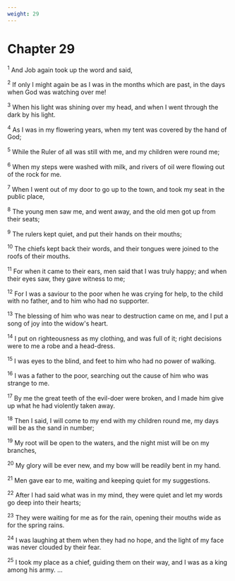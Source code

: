 ```yaml
---
weight: 29
---
```


# Chapter 29

<sup>1</sup> And Job again took up the word and said, 

<sup>2</sup> If only I might again be as I was in the months which are past, in the days when God was watching over me! 

<sup>3</sup> When his light was shining over my head, and when I went through the dark by his light. 

<sup>4</sup> As I was in my flowering years, when my tent was covered by the hand of God; 

<sup>5</sup> While the Ruler of all was still with me, and my children were round me; 

<sup>6</sup> When my steps were washed with milk, and rivers of oil were flowing out of the rock for me. 

<sup>7</sup> When I went out of my door to go up to the town, and took my seat in the public place, 

<sup>8</sup> The young men saw me, and went away, and the old men got up from their seats; 

<sup>9</sup> The rulers kept quiet, and put their hands on their mouths; 

<sup>10</sup> The chiefs kept back their words, and their tongues were joined to the roofs of their mouths. 

<sup>11</sup> For when it came to their ears, men said that I was truly happy; and when their eyes saw, they gave witness to me; 

<sup>12</sup> For I was a saviour to the poor when he was crying for help, to the child with no father, and to him who had no supporter. 

<sup>13</sup> The blessing of him who was near to destruction came on me, and I put a song of joy into the widow's heart. 

<sup>14</sup> I put on righteousness as my clothing, and was full of it; right decisions were to me a robe and a head-dress. 

<sup>15</sup> I was eyes to the blind, and feet to him who had no power of walking. 

<sup>16</sup> I was a father to the poor, searching out the cause of him who was strange to me. 

<sup>17</sup> By me the great teeth of the evil-doer were broken, and I made him give up what he had violently taken away. 

<sup>18</sup> Then I said, I will come to my end with my children round me, my days will be as the sand in number; 

<sup>19</sup> My root will be open to the waters, and the night mist will be on my branches, 

<sup>20</sup> My glory will be ever new, and my bow will be readily bent in my hand. 

<sup>21</sup> Men gave ear to me, waiting and keeping quiet for my suggestions. 

<sup>22</sup> After I had said what was in my mind, they were quiet and let my words go deep into their hearts; 

<sup>23</sup> They were waiting for me as for the rain, opening their mouths wide as for the spring rains. 

<sup>24</sup> I was laughing at them when they had no hope, and the light of my face was never clouded by their fear. 

<sup>25</sup> I took my place as a chief, guiding them on their way, and I was as a king among his army. ... 


